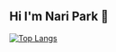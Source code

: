 ## Hi I'm Nari Park 👋

[![Top Langs](https://github-readme-stats.vercel.app/api/top-langs/?username=parknari02&layout=compact)](https://github.com/parknari02/github-readme-stats)
<!--
**parknari02/parknari02** is a ✨ _special_ ✨ repository because its `README.md` (this file) appears on your GitHub profile.

Here are some ideas to get you started:

- 🔭 I’m currently working on ...
- 🌱 I’m currently learning ...
- 👯 I’m looking to collaborate on ...
- 🤔 I’m looking for help with ...
- 💬 Ask me about ...
- 📫 How to reach me: ...
- 😄 Pronouns: ...
- ⚡ Fun fact: ...
-->
